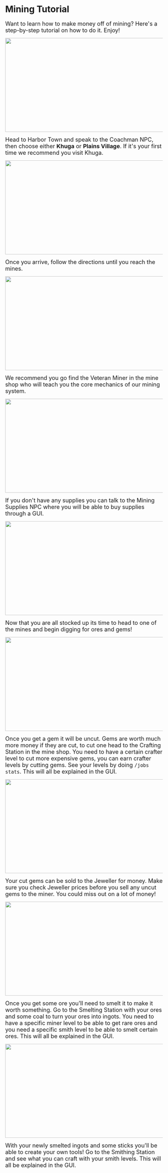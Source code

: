# Mining Tutorial


<font size=4>Want to learn how to make money off of mining? Here's a step-by-step tutorial on how to do it. Enjoy!</font>

<p align=center><img src="https://s3.amazonaws.com/files.enjin.com/765924/modules/forum/attachments/Mining1_1613834386.png"
     width="600"
     height="300"></p></p>

<font size=4>Head to Harbor Town and speak to the Coachman NPC, then choose either **Khuga** or **Plains Village**. If it's your first time we recommend you visit Khuga.</font>

<p align=center><img src="https://s3.amazonaws.com/files.enjin.com/765924/modules/forum/attachments/Mining2_1613834392.png"
     width="600"
     height="300"></p>

<font size=4>Once you arrive, follow the directions until you reach the mines.</font>

<p align=center><img src="https://s3.amazonaws.com/files.enjin.com/765924/modules/forum/attachments/Mining3_1613834399.png"
     width="600"
     height="300"></p>

<font size=4>We recommend you go find the Veteran Miner in the mine shop who will teach you the core mechanics of our mining system.</font>

<p align=center><img src="https://s3.amazonaws.com/files.enjin.com/765924/modules/forum/attachments/Mining4_1613834647.png"
     width="600"
     height="300"></p>

<font size=4>If you don't have any supplies you can talk to the Mining Supplies NPC where you will be able to buy supplies through a GUI.</font>

<p align=center><img src="https://s3.amazonaws.com/files.enjin.com/765924/modules/forum/attachments/Mining5_1613834655.png"
     width="600"
     height="300"></p>

<font size=4>Now that you are all stocked up its time to head to one of the mines and begin digging for ores and gems!</font>

<p align=center><img src="https://s3.amazonaws.com/files.enjin.com/765924/modules/forum/attachments/Mining6_1613834661.png"
     width="600"
     height="300"></p>

<font size=4>Once you get a gem it will be uncut. Gems are worth much more money if they are cut, to cut one head to the Crafting Station in the mine shop. You need to have a certain crafter level to cut more expensive gems, you can earn crafter levels by cutting gems. See your levels by doing <code>/jobs stats</code>. This will all be explained in the GUI.</font>

<p align=center><img src="https://s3.amazonaws.com/files.enjin.com/765924/modules/forum/attachments/Mining7_1613834667.png"
     width="600"
     height="300"></p>

<font size=4>Your cut gems can be sold to the Jeweller for money. Make sure you check Jeweller prices before you sell any uncut gems to the miner. You could miss out on a lot of money!</font>

<p align=center><img src="https://s3.amazonaws.com/files.enjin.com/765924/modules/forum/attachments/Mining8_1613834673.png"
     width="600"
     height="300"></p>

<font size=4>Once you get some ore you'll need to smelt it to make it worth something. Go to the Smelting Station with your ores and some coal to turn your ores into ingots. You need to have a specific miner level to be able to get rare ores and you need a specific smith level to be able to smelt certain ores. This will all be explained in the GUI.</font>

<p align=center><img src="https://s3.amazonaws.com/files.enjin.com/765924/modules/forum/attachments/Mining9_1613834680.png"
     width="600"
     height="300"></p>

<font size=4>With your newly smelted ingots and some sticks you'll be able to create your own tools! Go to the Smithing Station and see what you can craft with your smith levels. This will all be explained in the GUI.</font>